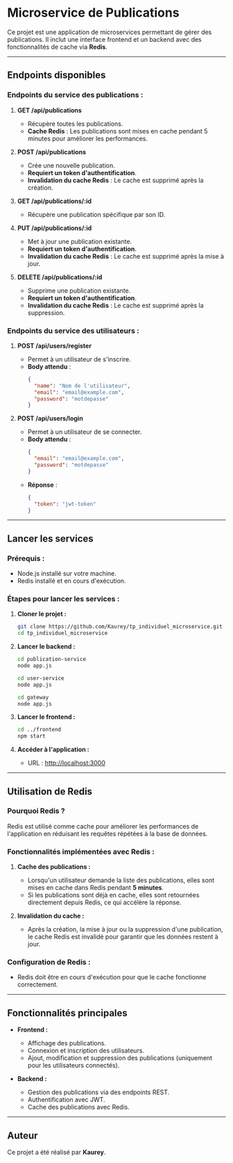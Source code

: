 # Microservice de Publications

Ce projet est une application de microservices permettant de gérer des publications. Il inclut une interface frontend et un backend avec des fonctionnalités de cache via **Redis**.

---

## Endpoints disponibles

### **Endpoints du service des publications :**

1. **GET /api/publications**

   - Récupère toutes les publications.
   - **Cache Redis** : Les publications sont mises en cache pendant 5 minutes pour améliorer les performances.

2. **POST /api/publications**

   - Crée une nouvelle publication.
   - **Requiert un token d'authentification**.
   - **Invalidation du cache Redis** : Le cache est supprimé après la création.

3. **GET /api/publications/:id**

   - Récupère une publication spécifique par son ID.

4. **PUT /api/publications/:id**

   - Met à jour une publication existante.
   - **Requiert un token d'authentification**.
   - **Invalidation du cache Redis** : Le cache est supprimé après la mise à jour.

5. **DELETE /api/publications/:id**
   - Supprime une publication existante.
   - **Requiert un token d'authentification**.
   - **Invalidation du cache Redis** : Le cache est supprimé après la suppression.

### **Endpoints du service des utilisateurs :**

1. **POST /api/users/register**

   - Permet à un utilisateur de s'inscrire.
   - **Body attendu** :
     ```json
     {
       "name": "Nom de l'utilisateur",
       "email": "email@example.com",
       "password": "motdepasse"
     }
     ```

2. **POST /api/users/login**
   - Permet à un utilisateur de se connecter.
   - **Body attendu** :
     ```json
     {
       "email": "email@example.com",
       "password": "motdepasse"
     }
     ```
   - **Réponse** :
     ```json
     {
       "token": "jwt-token"
     }
     ```

---

## Lancer les services

### **Prérequis :**

- Node.js installé sur votre machine.
- Redis installé et en cours d'exécution.

### **Étapes pour lancer les services :**

1. **Cloner le projet :**

   ```bash
   git clone https://github.com/Kaurey/tp_individuel_microservice.git
   cd tp_individuel_microservice
   ```

2. **Lancer le backend :**

   ```bash
   cd publication-service
   node app.js
   ```

   ```bash
   cd user-service
   node app.js
   ```

   ```bash
   cd gateway
   node app.js
   ```

3. **Lancer le frontend :**

   ```bash
   cd ../frontend
   npm start
   ```

4. **Accéder à l'application :**
   - URL : [http://localhost:3000](http://localhost:3000)

---

## Utilisation de Redis

### **Pourquoi Redis ?**

Redis est utilisé comme cache pour améliorer les performances de l'application en réduisant les requêtes répétées à la base de données.

### **Fonctionnalités implémentées avec Redis :**

1. **Cache des publications :**

   - Lorsqu'un utilisateur demande la liste des publications, elles sont mises en cache dans Redis pendant **5 minutes**.
   - Si les publications sont déjà en cache, elles sont retournées directement depuis Redis, ce qui accélère la réponse.

2. **Invalidation du cache :**
   - Après la création, la mise à jour ou la suppression d'une publication, le cache Redis est invalidé pour garantir que les données restent à jour.

### **Configuration de Redis :**

- Redis doit être en cours d'exécution pour que le cache fonctionne correctement.

---

## Fonctionnalités principales

- **Frontend :**

  - Affichage des publications.
  - Connexion et inscription des utilisateurs.
  - Ajout, modification et suppression des publications (uniquement pour les utilisateurs connectés).

- **Backend :**
  - Gestion des publications via des endpoints REST.
  - Authentification avec JWT.
  - Cache des publications avec Redis.

---

## Auteur

Ce projet a été réalisé par **Kaurey**.

